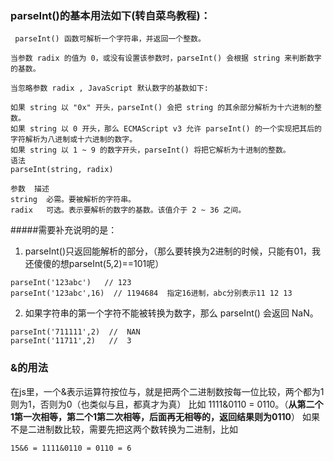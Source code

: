 
### parseInt()的基本用法如下(转自菜鸟教程)：
```
 parseInt() 函数可解析一个字符串，并返回一个整数。

当参数 radix 的值为 0，或没有设置该参数时，parseInt() 会根据 string 来判断数字的基数。

当忽略参数 radix , JavaScript 默认数字的基数如下:

如果 string 以 "0x" 开头，parseInt() 会把 string 的其余部分解析为十六进制的整数。
如果 string 以 0 开头，那么 ECMAScript v3 允许 parseInt() 的一个实现把其后的字符解析为八进制或十六进制的数字。
如果 string 以 1 ~ 9 的数字开头，parseInt() 将把它解析为十进制的整数。
语法
parseInt(string, radix)

参数	描述
string	必需。要被解析的字符串。
radix	可选。表示要解析的数字的基数。该值介于 2 ~ 36 之间。
```
#####需要补充说明的是：
1. parseInt()只返回能解析的部分，（那么要转换为2进制的时候，只能有01，我还傻傻的想parseInt(5,2)==101呢）
```
parseInt('123abc')   // 123
parseInt('123abc',16)  // 1194684  指定16进制，abc分别表示11 12 13
```
2. 如果字符串的第一个字符不能被转换为数字，那么 parseInt() 会返回 NaN。
```
parseInt('711111',2)  //  NAN
parseInt('11711',2)   //  3
```
### &的用法
在js里，一个&表示运算符按位与，就是把两个二进制数按每一位比较，两个都为1则为1，否则为0（也类似与且，都真才为真）
比如 1111&0110 = 0110。（**从第二个1第一次相等，第二个1第二次相等，后面再无相等的，返回结果则为0110**）
如果不是二进制数比较，需要先把这两个数转换为二进制，比如
```
15&6 = 1111&0110 = 0110 = 6
```
